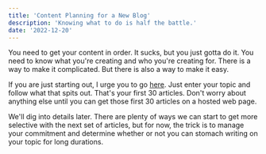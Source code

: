 ```yaml
---
title: 'Content Planning for a New Blog'
description: 'Knowing what to do is half the battle.'
date: '2022-12-20'
---
```


You need to get your content in order. It sucks, but you just gotta do it. You need to know what you're creating and who you're creating for. There is a way to make it complicated. But there is also a way to make it easy.

If you are just starting out, I urge you to go [here]("https://www.nichebutter.com/cluster-generator"). Just enter your topic and follow what that spits out. That's your first 30 articles. Don't worry about anything else until you can get those first 30 articles on a hosted web page.

We'll dig into details later. There are plenty of ways we can start to get more selective with the next set of articles, but for now, the trick is to manage your commitment and determine whether or not you can stomach writing on your topic for long durations.
